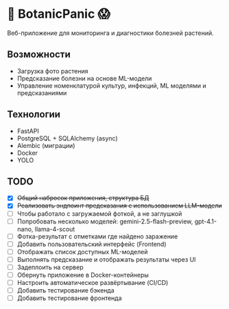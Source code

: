 # 🌱 BotanicPanic 😱

Веб-приложение для мониторинга и диагностики болезней растений.

## Возможности

- Загрузка фото растения
- Предсказание болезни на основе ML-модели
- Управление номенклатурой культур, инфекций, ML моделями и предсказаниями

## Технологии

- FastAPI
- PostgreSQL + SQLAlchemy (async)
- Alembic (миграции)
- Docker
- YOLO

## TODO

- [x] ~~Общий набросок приложения, структура БД~~
- [x] ~~Реализовать эндпоинт предсказания с использованием LLM-модели~~
- [ ] Чтобы работало с загружаемой фоткой, а не заглушкой
- [ ] Попробовать несколько моделей: gemini-2.5-flash-preview, gpt-4.1-nano, llama-4-scout
- [ ] Фотка-результат с отметками где найдено заражение
- [ ] Добавить пользовательский интерфейс (Frontend)
- [ ] Отображать список доступных ML-моделей
- [ ] Выполнять предсказание и отображать результаты через UI
- [ ] Задеплоить на сервер
- [ ] Обернуть приложение в Docker-контейнеры
- [ ] Настроить автоматическое развёртывание (CI/CD)
- [ ] Добавить тестирование бэкенда
- [ ] Добавить тестирование фронтенда